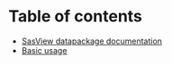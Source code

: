 # Table of contents

* [SasView datapackage documentation](README.md)
* [Basic usage](basic-usage.md)
